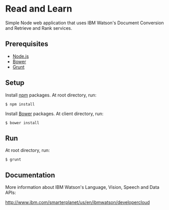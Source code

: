 # Read and Learn

Simple Node web application that uses IBM Watson's Document Conversion and Retrieve and Rank services.

## Prerequisites

- [Node.js]
- [Bower]
- [Grunt]

## Setup

Install [npm] packages. At root directory, run:

`$ npm install`

Install [Bower] packages. At client directory, run:

`$ bower install`

## Run

At root directory, run:

`$ grunt`

## Documentation

More information about IBM Watson's Language, Vision, Speech and Data APIs:

http://www.ibm.com/smarterplanet/us/en/ibmwatson/developercloud

[Node.js]: <http://nodejs.org>
[Bower]: <http://bower.io>
[Grunt]: <http://gruntjs.com>
[npm]: <https://www.npmjs.com>
